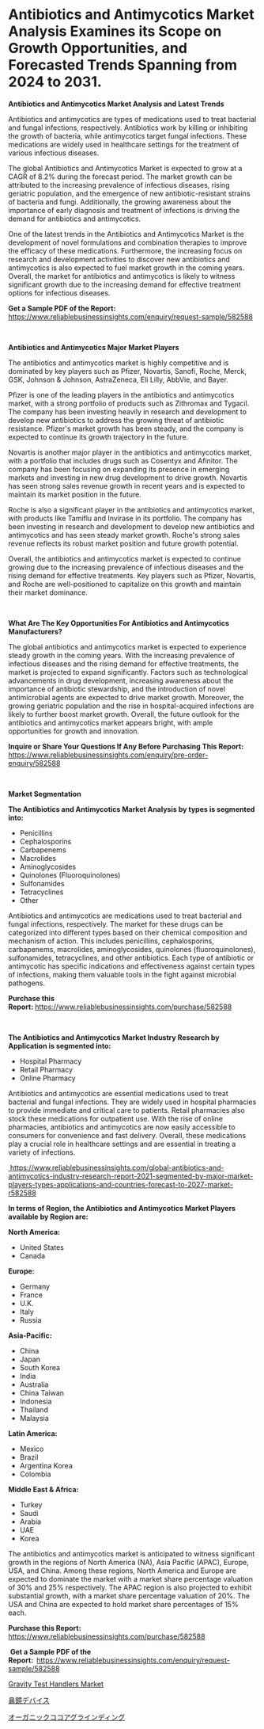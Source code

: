 <p><h1>Antibiotics and Antimycotics Market Analysis Examines its Scope on Growth Opportunities, and Forecasted Trends Spanning from 2024 to 2031.</h1></p><p><strong>Antibiotics and Antimycotics Market Analysis and Latest Trends</strong></p>
<p><p>Antibiotics and antimycotics are types of medications used to treat bacterial and fungal infections, respectively. Antibiotics work by killing or inhibiting the growth of bacteria, while antimycotics target fungal infections. These medications are widely used in healthcare settings for the treatment of various infectious diseases.</p><p>The global Antibiotics and Antimycotics Market is expected to grow at a CAGR of 8.2% during the forecast period. The market growth can be attributed to the increasing prevalence of infectious diseases, rising geriatric population, and the emergence of new antibiotic-resistant strains of bacteria and fungi. Additionally, the growing awareness about the importance of early diagnosis and treatment of infections is driving the demand for antibiotics and antimycotics.</p><p>One of the latest trends in the Antibiotics and Antimycotics Market is the development of novel formulations and combination therapies to improve the efficacy of these medications. Furthermore, the increasing focus on research and development activities to discover new antibiotics and antimycotics is also expected to fuel market growth in the coming years. Overall, the market for antibiotics and antimycotics is likely to witness significant growth due to the increasing demand for effective treatment options for infectious diseases.</p></p>
<p><strong>Get a Sample PDF of the Report:&nbsp;</strong> <a href="https://www.reliablebusinessinsights.com/enquiry/request-sample/582588">https://www.reliablebusinessinsights.com/enquiry/request-sample/582588</a></p>
<p>&nbsp;</p>
<p><strong>Antibiotics and Antimycotics Major Market Players</strong></p>
<p><p>The antibiotics and antimycotics market is highly competitive and is dominated by key players such as Pfizer, Novartis, Sanofi, Roche, Merck, GSK, Johnson & Johnson, AstraZeneca, Eli Lilly, AbbVie, and Bayer. </p><p>Pfizer is one of the leading players in the antibiotics and antimycotics market, with a strong portfolio of products such as Zithromax and Tygacil. The company has been investing heavily in research and development to develop new antibiotics to address the growing threat of antibiotic resistance. Pfizer's market growth has been steady, and the company is expected to continue its growth trajectory in the future.</p><p>Novartis is another major player in the antibiotics and antimycotics market, with a portfolio that includes drugs such as Cosentyx and Afinitor. The company has been focusing on expanding its presence in emerging markets and investing in new drug development to drive growth. Novartis has seen strong sales revenue growth in recent years and is expected to maintain its market position in the future.</p><p>Roche is also a significant player in the antibiotics and antimycotics market, with products like Tamiflu and Invirase in its portfolio. The company has been investing in research and development to develop new antibiotics and antimycotics and has seen steady market growth. Roche's strong sales revenue reflects its robust market position and future growth potential.</p><p>Overall, the antibiotics and antimycotics market is expected to continue growing due to the increasing prevalence of infectious diseases and the rising demand for effective treatments. Key players such as Pfizer, Novartis, and Roche are well-positioned to capitalize on this growth and maintain their market dominance.</p></p>
<p>&nbsp;</p>
<p><strong>What Are The Key Opportunities For Antibiotics and Antimycotics Manufacturers?</strong></p>
<p><p>The global antibiotics and antimycotics market is expected to experience steady growth in the coming years. With the increasing prevalence of infectious diseases and the rising demand for effective treatments, the market is projected to expand significantly. Factors such as technological advancements in drug development, increasing awareness about the importance of antibiotic stewardship, and the introduction of novel antimicrobial agents are expected to drive market growth. Moreover, the growing geriatric population and the rise in hospital-acquired infections are likely to further boost market growth. Overall, the future outlook for the antibiotics and antimycotics market appears bright, with ample opportunities for growth and innovation.</p></p>
<p><strong>Inquire or Share Your Questions If Any Before Purchasing This Report:</strong> <a href="https://www.reliablebusinessinsights.com/enquiry/pre-order-enquiry/582588">https://www.reliablebusinessinsights.com/enquiry/pre-order-enquiry/582588</a></p>
<p>&nbsp;</p>
<p><strong>Market Segmentation</strong></p>
<p><strong>The Antibiotics and Antimycotics Market Analysis by types is segmented into:</strong></p>
<p><ul><li>Penicillins</li><li>Cephalosporins</li><li>Carbapenems</li><li>Macrolides</li><li>Aminoglycosides</li><li>Quinolones (Fluoroquinolones)</li><li>Sulfonamides</li><li>Tetracyclines</li><li>Other</li></ul></p>
<p><p>Antibiotics and antimycotics are medications used to treat bacterial and fungal infections, respectively. The market for these drugs can be categorized into different types based on their chemical composition and mechanism of action. This includes penicillins, cephalosporins, carbapenems, macrolides, aminoglycosides, quinolones (fluoroquinolones), sulfonamides, tetracyclines, and other antibiotics. Each type of antibiotic or antimycotic has specific indications and effectiveness against certain types of infections, making them valuable tools in the fight against microbial pathogens.</p></p>
<p><strong>Purchase this Report:&nbsp;</strong><a href="https://www.reliablebusinessinsights.com/purchase/582588">https://www.reliablebusinessinsights.com/purchase/582588</a></p>
<p>&nbsp;</p>
<p><strong>The Antibiotics and Antimycotics Market Industry Research by Application is segmented into:</strong></p>
<p><ul><li>Hospital Pharmacy</li><li>Retail Pharmacy</li><li>Online Pharmacy</li></ul></p>
<p><p>Antibiotics and antimycotics are essential medications used to treat bacterial and fungal infections. They are widely used in hospital pharmacies to provide immediate and critical care to patients. Retail pharmacies also stock these medications for outpatient use. With the rise of online pharmacies, antibiotics and antimycotics are now easily accessible to consumers for convenience and fast delivery. Overall, these medications play a crucial role in healthcare settings and are essential in treating a variety of infections.</p></p>
<p><a href="https://www.reliablebusinessinsights.com/global-antibiotics-and-antimycotics-industry-research-report-2021-segmented-by-major-market-players-types-applications-and-countries-forecast-to-2027-market-r582588">&nbsp;https://www.reliablebusinessinsights.com/global-antibiotics-and-antimycotics-industry-research-report-2021-segmented-by-major-market-players-types-applications-and-countries-forecast-to-2027-market-r582588</a></p>
<p><strong>In terms of Region, the Antibiotics and Antimycotics Market Players available by Region are:</strong></p>
<p>
    <p> <strong> North America: </strong>
        <ul>
            <li>United States</li>
            <li>Canada</li>
        </ul>
        </p> 
    <p> <strong> Europe: </strong>
        <ul>
            <li>Germany</li>
            <li>France</li>
            <li>U.K.</li>
            <li>Italy</li>
            <li>Russia</li>
        </ul>
        </p> 
    <p> <strong> Asia-Pacific: </strong>
        <ul>
            <li>China</li>
            <li>Japan</li>
            <li>South Korea</li>
            <li>India</li>
            <li>Australia</li>
            <li>China Taiwan</li>
            <li>Indonesia</li>
            <li>Thailand</li>
            <li>Malaysia</li>
        </ul>
        </p> 
    <p> <strong> Latin America: </strong>
        <ul>
            <li>Mexico</li>
            <li>Brazil</li>
            <li>Argentina Korea</li>
            <li>Colombia</li>
        </ul>
        </p> 
    <p> <strong> Middle East & Africa: </strong>
        <ul>
            <li>Turkey</li>
            <li>Saudi</li>
            <li>Arabia</li>
            <li>UAE</li>
            <li>Korea</li>
        </ul>
    </p>
    </p>
<p><p>The antibiotics and antimycotics market is anticipated to witness significant growth in the regions of North America (NA), Asia Pacific (APAC), Europe, USA, and China. Among these regions, North America and Europe are expected to dominate the market with a market share percentage valuation of 30% and 25% respectively. The APAC region is also projected to exhibit substantial growth, with a market share percentage valuation of 20%. The USA and China are expected to hold market share percentages of 15% each.</p></p>
<p><strong>Purchase this Report: </strong><a href="https://www.reliablebusinessinsights.com/purchase/582588">https://www.reliablebusinessinsights.com/purchase/582588</a></p>
<p>&nbsp;<strong>Get a Sample PDF of the Report:&nbsp;&nbsp;</strong><a href="https://www.reliablebusinessinsights.com/enquiry/request-sample/582588">https://www.reliablebusinessinsights.com/enquiry/request-sample/582588</a></p>
<p><strong></strong></p>
<p><p><a href="https://view.publitas.com/reportprime-1/gravity-test-handlers-market-analysis-and-sze-forecasted-for-period-from-2024-to-2031/">Gravity Test Handlers Market</a></p><p><a href="https://github.com/LizaHeller2023/Market-Research-Report-List-1/blob/main/787314495314.md">鼻鏡デバイス</a></p><p><a href="https://github.com/jkjreqjscoxx7/Market-Research-Report-List-2/blob/main/5103418102773.md">オーガニックココアグラインディング</a></p></p>